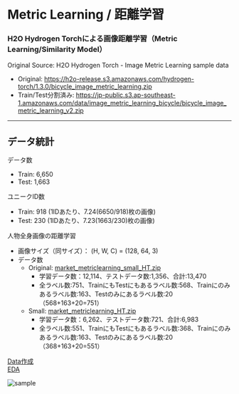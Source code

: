 # Metric Learning / 距離学習

### H2O Hydrogen Torchによる画像距離学習（Metric Learning/Similarity Model）

Original Source: H2O Hydrogen Torch - Image Metric Learning sample data
- Original: https://h2o-release.s3.amazonaws.com/hydrogen-torch/1.3.0/bicycle_image_metric_learning.zip  
- Train/Test分割済み: https://jp-public.s3.ap-southeast-1.amazonaws.com/data/image_metric_learning_bicycle/bicycle_image_metric_learning_v2.zip

***
## データ統計

データ数
- Train: 6,650
- Test: 1,663

ユニークID数
- Train: 918 (1IDあたり、7.24(6650/918)枚の画像)
- Test: 230 (1IDあたり、7.23(1663/230)枚の画像)



人物全身画像の距離学習
 - 画像サイズ（同サイズ）： (H, W, C) = (128, 64, 3)
 - データ数
   - Original: [market_metriclearning_small_HT.zip](https://sample-data-open.s3.ap-northeast-1.amazonaws.com/market-metriclearning/market_metriclearning_HT.zip)
     - 学習データ数：12,114、テストデータ数:1,356、合計:13,470
     - 全ラベル数:751、TrainにもTestにもあるラベル数:568、Trainにのみあるラベル数:163、Testのみにあるラベル数:20（568+163+20=751）
   - Small: [market_metriclearning_HT.zip](https://sample-data-open.s3.ap-northeast-1.amazonaws.com/market-metriclearning/market_metriclearning_small_HT.zip)
     - 学習データ数：6,262、テストデータ数:721、合計:6,983
     - 全ラベル数:551、TrainにもTestにもあるラベル数:368、Trainにのみあるラベル数:163、Testのみにあるラベル数:20（368+163+20=551）
  


[Data作成](./make_dataset.ipynb)  
[EDA](./EDA.ipynb)  
  
  
<img src="./display_images/sample_imgs.png" alt="sample">

